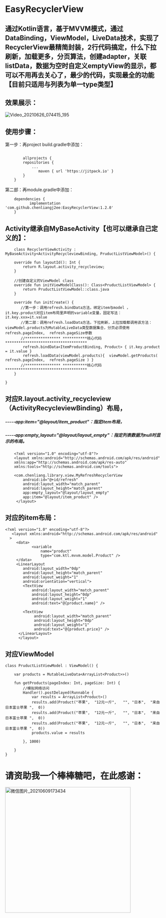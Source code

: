 
# EasyRecyclerView

## 通过Kotlin语言，基于MVVM模式，通过DataBinding，ViewModel，LiveData技术，实现了RecyclerView最精简封装，2行代码搞定，什么下拉刷新，加载更多，分页算法，创建adapter，关联listData，数据为空时自定义emptyView的显示，都可以不用再去关心了，最少的代码，实现最全的功能【目前只适用与列表为单一type类型】

## 效果展示：
![Video_20210626_074415_195](https://user-images.githubusercontent.com/4067327/123512007-7d087e80-d6b7-11eb-9ef1-f981359cd91c.gif)



## 使用步骤： 
第一步：再project build.gradle中添加：
```

    	allprojects {
		repositories {
			...
		       maven { url 'https://jitpack.io' }
		}
	}
```

第二部：再module.gradle中添加：
```
    dependencies {
	       implementation 'com.github.chenliangj2ee:EasyRecyclerView:1.2.0'
	} 
```


## Activity继承自MyBaseActivity【也可以继承自己定义的】：
```
    class RecyclerViewActivity : MyBaseActivity<ActivityRecycleviewBinding, PruductListViewModel>() {

    override fun layoutId(): Int {
        return R.layout.activity_recycleview;
    }

    //创建自定义的ViewModel class
    override fun initViewModelClass(): Class<PruductListViewModel> {
        return PruductListViewModel::class.java
    }

    override fun initCreate() {
       //第一步：调用refresh.bindData方法，绑定item与model ，it.key.product对应item布局里声明的variable变量，固定写法：it.key.xxx=it.value
       //第二部：调用refresh.loadData方法，下拉刷新，上拉加载都调用该方法：viewModel.products为MutableLiveData类型数据集合，分页必须使用refresh.pageIndex,  refresh.pageSize参数
       //**************** ***********核心代码*************************************
        refresh.bindData<ItemProductBinding, Product> { it.key.product = it.value }
        refresh.loadData(viewModel.products){  viewModel.getProducts(  refresh.pageIndex,  refresh.pageSize ) }
       //**************** ***********核心代码*************************************
    }

}
```
## 对应R.layout.activity_recycleview（ActivityRecycleviewBinding）布局， 
##### -----app:item="@layout/item_product"：指定item布局， 
##### -----app:empty_layout="@layout/layout_empty"：指定列表数据为null时显示的布局。
```
    <?xml version="1.0" encoding="utf-8"?>
    <layout xmlns:android="http://schemas.android.com/apk/res/android"
    xmlns:app="http://schemas.android.com/apk/res-auto"
    xmlns:tools="http://schemas.android.com/tools">

    <com.chenliang.library.view.MyRefreshRecyclerView
        android:id="@+id/refresh"
        android:layout_width="match_parent"
        android:layout_height="match_parent"
        app:empty_layout="@layout/layout_empty"
        app:item="@layout/item_product" />
     </layout>
```     

## 对应的item布局：
```
<?xml version="1.0" encoding="utf-8"?>
   <layout xmlns:android="http://schemas.android.com/apk/res/android"
  >
	 <data>
	        <variable
	            name="product"
	            type="com.ktl.mvvm.model.Product" />
	 </data>
     <LinearLayout
        android:layout_width="0dp"
        android:layout_height="match_parent"
        android:layout_weight="1"
        android:orientation="vertical">
        <TextView
            android:layout_width="match_parent"
            android:layout_height="0dp"
            android:layout_weight="1"
            android:text="@{product.name}" />

        <TextView
             android:layout_width="match_parent"
             android:layout_height="0dp"
             android:layout_weight="1"
             android:text="@{product.price}" />
      </LinearLayout>
      </layout> 
```
## 对应ViewModel
```
class PruductListViewModel : ViewModel() {

    var products = MutableLiveData<ArrayList<Product>>()
    
    fun getProducts(pageIndex: Int, pageSize: Int) {
        //模拟网络访问
        Handler().postDelayed(Runnable {
            var results = ArrayList<Product>()
            results.add(Product("苹果",  "12元一斤",   "", "日本",  "来自日本富士苹果 ",  0))
            results.add(Product("苹果",  "12元一斤",   "", "日本",  "来自日本富士苹果 ",  0))
            results.add(Product("苹果",  "12元一斤",   "", "日本",  "来自日本富士苹果 ",  0))
            products.value = results

        }, 1000)

    }
}
```
# 请资助我一个棒棒糖吧，在此感谢：


<img width="406" alt="微信图片_20210609173434" src="https://user-images.githubusercontent.com/4067327/121332592-989b2780-c94a-11eb-9543-a4e00db3b759.png">


